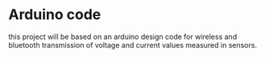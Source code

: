 # Arduino code

this project will be based on an arduino design code for wireless and bluetooth  transmission of voltage and current values measured in sensors. 
